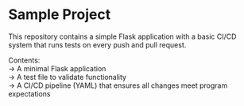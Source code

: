 # Sample Project

This repository contains a simple Flask application with a basic CI/CD system that runs tests on every push and pull request.

Contents: \
-> A minimal Flask application\
-> A test file to validate functionality\
-> A CI/CD pipeline (YAML) that ensures all changes meet program expectations
